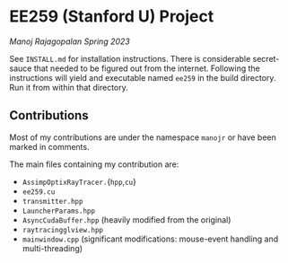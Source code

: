 # EE259 (Stanford U) Project
*Manoj Rajagopalan*
*Spring 2023*

See `INSTALL.md` for installation instructions. There is considerable secret-sauce that needed to be figured out from the internet. Following the instructions will yield and executable named `ee259` in the build directory. Run it from within that directory.

## Contributions

Most of my contributions are under the namespace `manojr` or have been marked in comments.

The main files containing my contribution are:
- `AssimpOptixRayTracer.`{`hpp`,`cu`}
- `ee259.cu`
- `transmitter.hpp`
- `LauncherParams.hpp`
- `AsyncCudaBuffer.hpp` (heavily modified from the original)
- `raytracingglview.hpp`
- `mainwindow.cpp` (significant modifications: mouse-event handling and multi-threading)
